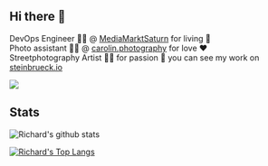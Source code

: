## Hi there 👋

DevOps Engineer 👨‍💻 @ [MediaMarktSaturn](https://mediamarktsaturn.com) for living 🏣  
Photo assistant 👨‍💼️ @ [carolin.photography](https://carolin.photography) for love ❤️  
Streetphotography Artist 👨‍🎨️ for passion 🙌 you can see my work on [steinbrueck.io](https://steinbrueck.io)  

![](https://steinbrueck.io/images/frontpage_hu1343bd29fb22555f3577f29f21b050de_691467_2500x0_resize_q75_box.jpg)

## Stats

![Richard's github stats](https://github-readme-stats.vercel.app/api?username=steinbrueckri&show_icons=true)

[![Richard's Top Langs](https://github-readme-stats.vercel.app/api/top-langs/?username=steinbrueckri&layout=compact)](https://github.com/steinbrueckri/steinbrueckri)

<!--
**steinbrueckri/steinbrueckri** is a ✨ _special_ ✨ repository because its `README.md` (this file) appears on your GitHub profile.

Here are some ideas to get you started:

- 🔭 I’m currently working on ...
- 🌱 I’m currently learning ...
- 👯 I’m looking to collaborate on ...
- 🤔 I’m looking for help with ...
- 💬 Ask me about ...
- 📫 How to reach me: ...
- 😄 Pronouns: ...
- ⚡ Fun fact: ...
-->
